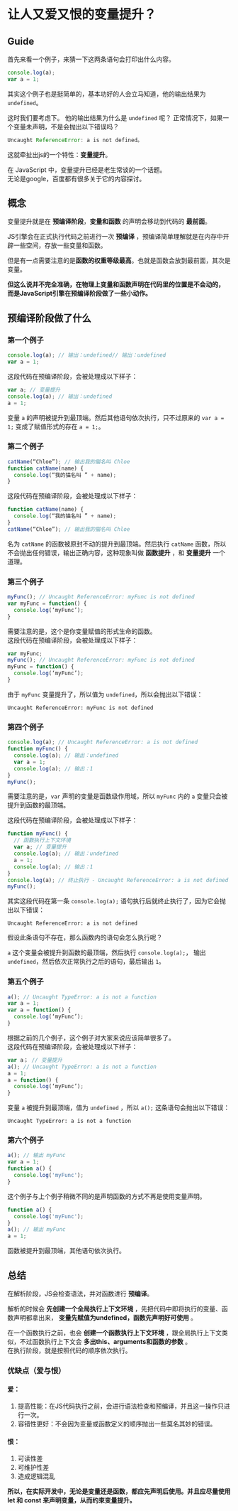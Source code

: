 # 让人又爱又恨的变量提升？

## Guide

首先来看一个例子，来猜一下这两条语句会打印出什么内容。

```js
console.log(a);
var a = 1;
```

其实这个例子也是挺简单的，基本功好的人会立马知道，他的输出结果为 `undefined`。  

这时我们要考虑下。
他的输出结果为什么是 `undefined` 呢？
正常情况下，如果一个变量未声明，不是会抛出以下错误吗？
```js
Uncaught ReferenceError: a is not defined。
```

这就牵扯出js的一个特性：**变量提升**。

在 JavaScript 中，变量提升已经是老生常谈的一个话题。  
无论是google，百度都有很多关于它的内容探讨。

## 概念

变量提升就是在 **预编译阶段**，**变量和函数** 的声明会移动到代码的 **最前面**。  

JS引擎会在正式执行代码之前进行一次 **预编译** ，预编译简单理解就是在内存中开辟一些空间，存放一些变量和函数。  

但是有一点需要注意的是**函数的权重等级最高**。也就是函数会放到最前面，其次是变量。  

**但这么说并不完全准确，在物理上变量和函数声明在代码里的位置是不会动的，
而是JavaScript引擎在预编译阶段做了一些小动作。**

## 预编译阶段做了什么

### 第一个例子


```js
console.log(a); // 输出：undefined// 输出：undefined
var a = 1;
```
这段代码在预编译阶段，会被处理成以下样子：

```js
var a; // 变量提升
console.log(a); // 输出：undefined
a = 1;
```
变量 `a` 的声明被提升到最顶端。然后其他语句依次执行，只不过原来的 `var a = 1;` 变成了赋值形式的存在 `a = 1;`。

### 第二个例子


```js
catName(“Chloe”); // 输出我的猫名叫 Chloe
function catName(name) {
  console.log(“我的猫名叫 ” + name);
}
```
这段代码在预编译阶段，会被处理成以下样子：
```js
function catName(name) {
  console.log(“我的猫名叫 ” + name);
}
catName(“Chloe”); // 输出我的猫名叫 Chloe
```

名为 `catName` 的函数被原封不动的提升到最顶端。然后执行 `catName` 函数，所以不会抛出任何错误，输出正确内容，这种现象叫做 **函数提升** ，和 **变量提升** 一个道理。


### 第三个例子

```js
myFunc(); // Uncaught ReferenceError: myFunc is not defined
var myFunc = function() {
  console.log(‘myFunc’);
}
```
需要注意的是，这个是你变量赋值的形式生命的函数。  
这段代码在预编译阶段，会被处理成以下样子：
```js
var myFunc;
myFunc(); // Uncaught ReferenceError: myFunc is not defined
myFunc = function() {
  console.log(‘myFunc’);
}
```

由于 `myFunc` 变量提升了，所以值为 `undefined`，所以会抛出以下错误：
```
Uncaught ReferenceError: myFunc is not defined
```

### 第四个例子
```js
console.log(a); // Uncaught ReferenceError: a is not defined
function myFunc() {
  console.log(a); // 输出：undefined
  var a = 1;
  console.log(a); // 输出：1
}
myFunc();
```
需要注意的是，`var` 声明的变量是函数级作用域，所以 `myFunc` 内的 `a` 变量只会被提升到函数的最顶端。  

这段代码在预编译阶段，会被处理成以下样子：
```js
function myFunc() {
  // 函数执行上下文环境
  var a; // 变量提升
  console.log(a); // 输出：undefined
  a = 1;
  console.log(a); // 输出：1
}
console.log(a); // 终止执行 - Uncaught ReferenceError: a is not defined
myFunc();
```

其实这段代码在第一条 `console.log(a);` 语句执行后就终止执行了，因为它会抛出以下错误：

```
Uncaught ReferenceError: a is not defined
```
假设此条语句不存在，那么函数内的语句会怎么执行呢？  

`a` 这个变量会被提升到函数的最顶端，然后执行 `console.log(a);`， 输出 `undefined`，然后依次正常执行之后的语句，最后输出 `1`。

### 第五个例子

```js
a(); // Uncaught TypeError: a is not a function
var a = 1;
var a = function() {
  console.log(‘myFunc’);
}
```

根据之前的几个例子，这个例子对大家来说应该简单很多了。   
这段代码在预编译阶段，会被处理成以下样子：  
```js
var a； // 变量提升
a(); // Uncaught TypeError: a is not a function
a = 1;
a = function() {
  console.log(‘myFunc’);
}
```

变量 `a` 被提升到最顶端，值为 `undefined` ，所以 `a();` 这条语句会抛出以下错误：
```
Uncaught TypeError: a is not a function
```

### 第六个例子
```js
a(); // 输出 myFunc
var a = 1;
function a() {
  console.log('myFunc');
}
```

这个例子与上个例子稍微不同的是声明函数的方式不再是使用变量声明。

```js
function a() {
  console.log('myFunc');
}
a(); // 输出 myFunc
a = 1;
```
函数被提升到最顶端，其他语句依次执行。

## 总结

在解析阶段，JS会检查语法，并对函数进行 **预编译**。  

解析的时候会 **先创建一个全局执行上下文环境** ，先把代码中即将执行的变量、函数声明都拿出来， **变量先赋值为undefined，函数先声明好可使用** 。  

在一个函数执行之前，也会 **创建一个函数执行上下文环境** ，跟全局执行上下文类似，不过函数执行上下文会 **多出this、arguments和函数的参数** 。  
在执行阶段，就是按照代码的顺序依次执行。
### 优缺点（爱与恨）
#### 爱：
1. 提高性能：在JS代码执行之前，会进行语法检查和预编译，并且这一操作只进行一次。
2. 容错性更好：不会因为变量或函数定义的顺序抛出一些莫名其妙的错误。
#### 恨：
1. 可读性差
2. 可维护性差
3. 造成逻辑混乱


**所以，在实际开发中，无论是变量还是函数，都应先声明后使用。并且应尽量使用 let 和 const 来声明变量，从而约束变量提升。**